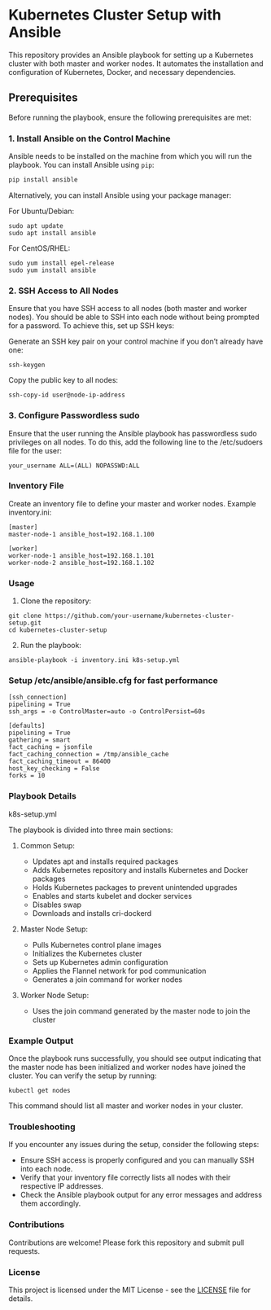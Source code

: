 # Kubernetes Cluster Setup with Ansible

This repository provides an Ansible playbook for setting up a Kubernetes cluster with both master and worker nodes. It automates the installation and configuration of Kubernetes, Docker, and necessary dependencies.

## Prerequisites

Before running the playbook, ensure the following prerequisites are met:

### 1. Install Ansible on the Control Machine

Ansible needs to be installed on the machine from which you will run the playbook. You can install Ansible using `pip`:

```bash
pip install ansible
```
Alternatively, you can install Ansible using your package manager:

For Ubuntu/Debian:
```
sudo apt update
sudo apt install ansible
```
For CentOS/RHEL:
```
sudo yum install epel-release
sudo yum install ansible
```

### 2. SSH Access to All Nodes
Ensure that you have SSH access to all nodes (both master and worker nodes). You should be able to SSH into each node without being prompted for a password. To achieve this, set up SSH keys:

Generate an SSH key pair on your control machine if you don’t already have one:
```
ssh-keygen
```

Copy the public key to all nodes:
```
ssh-copy-id user@node-ip-address
```
### 3. Configure Passwordless sudo
Ensure that the user running the Ansible playbook has passwordless sudo privileges on all nodes. To do this, add the following line to the /etc/sudoers file for the user:
```
your_username ALL=(ALL) NOPASSWD:ALL
```

### Inventory File
Create an inventory file to define your master and worker nodes. Example inventory.ini:

```
[master]
master-node-1 ansible_host=192.168.1.100

[worker]
worker-node-1 ansible_host=192.168.1.101
worker-node-2 ansible_host=192.168.1.102
```

### Usage
1. Clone the repository:
```
git clone https://github.com/your-username/kubernetes-cluster-setup.git
cd kubernetes-cluster-setup
```
2. Run the playbook:
```
ansible-playbook -i inventory.ini k8s-setup.yml
```

### Setup /etc/ansible/ansible.cfg for fast performance
```
[ssh_connection]
pipelining = True
ssh_args = -o ControlMaster=auto -o ControlPersist=60s

[defaults]
pipelining = True
gathering = smart
fact_caching = jsonfile
fact_caching_connection = /tmp/ansible_cache
fact_caching_timeout = 86400
host_key_checking = False
forks = 10
```

### Playbook Details
k8s-setup.yml

The playbook is divided into three main sections:

1. Common Setup:
    - Updates apt and installs required packages
    - Adds Kubernetes repository and installs Kubernetes and Docker packages
    - Holds Kubernetes packages to prevent unintended upgrades
    - Enables and starts kubelet and docker services
    - Disables swap
    - Downloads and installs cri-dockerd

2. Master Node Setup:
    - Pulls Kubernetes control plane images
    - Initializes the Kubernetes cluster
    - Sets up Kubernetes admin configuration
    - Applies the Flannel network for pod communication
    - Generates a join command for worker nodes

3. Worker Node Setup:
    - Uses the join command generated by the master node to join the cluster

### Example Output
Once the playbook runs successfully, you should see output indicating that the master node has been initialized and worker nodes have joined the cluster. You can verify the setup by running:
```
kubectl get nodes
```
This command should list all master and worker nodes in your cluster.

### Troubleshooting
If you encounter any issues during the setup, consider the following steps:

- Ensure SSH access is properly configured and you can manually SSH into each node.
- Verify that your inventory file correctly lists all nodes with their respective IP addresses.
- Check the Ansible playbook output for any error messages and address them accordingly.

### Contributions
Contributions are welcome! Please fork this repository and submit pull requests.

### License
This project is licensed under the MIT License - see the [LICENSE](./LICENSE) file for details.
